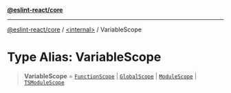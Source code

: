 [**@eslint-react/core**](../../README.md)

***

[@eslint-react/core](../../README.md) / [\<internal\>](../README.md) / VariableScope

# Type Alias: VariableScope

> **VariableScope** = [`FunctionScope`](../classes/FunctionScope.md) \| [`GlobalScope`](../classes/GlobalScope.md) \| [`ModuleScope`](../classes/ModuleScope.md) \| [`TSModuleScope`](../classes/TSModuleScope.md)
